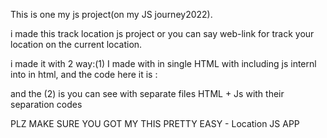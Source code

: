 This is one my js  project(on my JS journey2022).

i made this track location js project or you can say web-link for track your location on the current location.

i made it with 2 way:(1) I made with in single HTML with  including js internl into in html, and the code here it is :

<!-- <!Doctype html>
<html>
  <head>
    <title>
    </title>
  </head>
  <body>
   <P>click this button to get your live location</P>
   <button onclick="geolocation()">try it</button>
   <p id ="text"></p>

  <script type="text/javascript">

      var x = document.getElementById("text");

   function geolocation() {
     if(navigator.geolocation) {
    navigator.geolocation.getCurrentPosition(showPosition)
   }
    else {
        x.innerHTML="error"
     }
   }
   
    function showPosition(position){
        x.innerHTML ="latitude:"+ position.coords.latitude+"<br>longitude:"+position.coords.longitude
   }
  
  </script>
  </body>
</html>   -->


and the (2) is you can see with separate files HTML + Js  with their separation codes



PLZ MAKE SURE YOU GOT MY THIS PRETTY EASY - Location JS APP